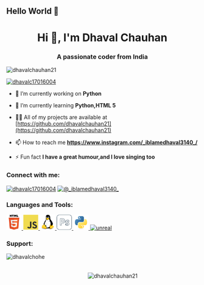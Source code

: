 ## Hello World 👋

<h1 align="center">Hi 👋, I'm Dhaval Chauhan</h1>
<h3 align="center">A passionate coder from India</h3>

<p align="left"> <img src="https://komarev.com/ghpvc/?username=dhavalchauhan21&label=Profile%20views&color=0e75b6&style=flat" alt="dhavalchauhan21" /> </p>

<p align="left"> <a href="https://twitter.com/dhavalc17016004" target="blank"><img src="https://img.shields.io/twitter/follow/dhavalc17016004?logo=twitter&style=for-the-badge" alt="dhavalc17016004" /></a> </p>

- 🔭 I’m currently working on **Python**

- 🌱 I’m currently learning **Python,HTML 5**

- 👨‍💻 All of my projects are available at [https://github.com/dhavalchauhan21](https://github.com/dhavalchauhan21)

- 📫 How to reach me **https://www.instagram.com/_iblamedhaval3140_/**

- ⚡ Fun fact **I have a great humour,and I love singing too**

<h3 align="left">Connect with me:</h3>
<p align="left">
<a href="https://twitter.com/dhavalc17016004" target="blank"><img align="center" src="https://raw.githubusercontent.com/rahuldkjain/github-profile-readme-generator/master/src/images/icons/Social/twitter.svg" alt="dhavalc17016004" height="30" width="40" /></a>
<a href="https://instagram.com/@_iblamedhaval3140_" target="blank"><img align="center" src="https://raw.githubusercontent.com/rahuldkjain/github-profile-readme-generator/master/src/images/icons/Social/instagram.svg" alt="@_iblamedhaval3140_" height="30" width="40" /></a>
</p>

<h3 align="left">Languages and Tools:</h3>
<p align="left"> <a href="https://www.w3.org/html/" target="_blank" rel="noreferrer"> <img src="https://raw.githubusercontent.com/devicons/devicon/master/icons/html5/html5-original-wordmark.svg" alt="html5" width="40" height="40"/> </a> <a href="https://developer.mozilla.org/en-US/docs/Web/JavaScript" target="_blank" rel="noreferrer"> <img src="https://raw.githubusercontent.com/devicons/devicon/master/icons/javascript/javascript-original.svg" alt="javascript" width="40" height="40"/> </a> <a href="https://www.linux.org/" target="_blank" rel="noreferrer"> <img src="https://raw.githubusercontent.com/devicons/devicon/master/icons/linux/linux-original.svg" alt="linux" width="40" height="40"/> </a> <a href="https://www.photoshop.com/en" target="_blank" rel="noreferrer"> <img src="https://raw.githubusercontent.com/devicons/devicon/master/icons/photoshop/photoshop-line.svg" alt="photoshop" width="40" height="40"/> </a> <a href="https://www.python.org" target="_blank" rel="noreferrer"> <img src="https://raw.githubusercontent.com/devicons/devicon/master/icons/python/python-original.svg" alt="python" width="40" height="40"/> </a> <a href="https://unrealengine.com/" target="_blank" rel="noreferrer"> <img src="https://raw.githubusercontent.com/kenangundogan/fontisto/036b7eca71aab1bef8e6a0518f7329f13ed62f6b/icons/svg/brand/unreal-engine.svg" alt="unreal" width="40" height="40"/> </a> </p>

<h3 align="left">Support:</h3>
<p><a href="https://www.buymeacoffee.com/dhavalchohe"> <img align="left" src="https://cdn.buymeacoffee.com/buttons/v2/default-yellow.png" height="50" width="210" alt="dhavalchohe" /></a></p><br><br>

<p>&nbsp;<img align="center" src="https://github-readme-stats.vercel.app/api?username=dhavalchauhan21&show_icons=true&locale=en" alt="dhavalchauhan21" /></p>
<!--
**dhavalchauhan21/dhavalchauhan21** is a ✨ _special_ ✨ repository because its `README.md` (this file) appears on your GitHub profile.

Here are some ideas to get you started:

- 🔭 I’m currently working on ...
- 🌱 I’m currently learning ...
- 👯 I’m looking to collaborate on ...
- 🤔 I’m looking for help with ...
- 💬 Ask me about ...
- 📫 How to reach me: ...
- 😄 Pronouns: ...
- ⚡ Fun fact: ...
-->
